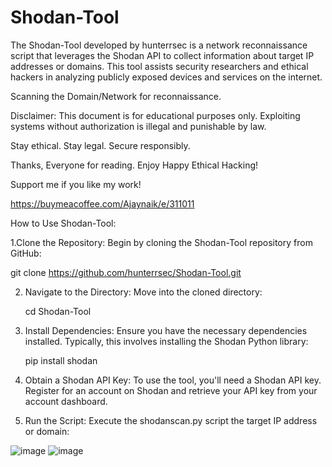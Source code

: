 # Shodan-Tool

The Shodan-Tool developed by hunterrsec is a network reconnaissance script that leverages the Shodan API to collect information about target IP addresses or domains. This tool assists security researchers and ethical hackers in analyzing publicly exposed devices and services on the internet.

Scanning the Domain/Network for reconnaissance.

Disclaimer: This document is for educational purposes only. Exploiting systems without authorization is illegal and punishable by law.

Stay ethical. Stay legal. Secure responsibly.

Thanks, Everyone for reading. Enjoy Happy Ethical Hacking!

Support me if you like my work!

https://buymeacoffee.com/Ajaynaik/e/311011


How to Use Shodan-Tool:

1.Clone the Repository: Begin by cloning the Shodan-Tool repository from GitHub:

   git clone https://github.com/hunterrsec/Shodan-Tool.git

2. Navigate to the Directory: Move into the cloned directory:

    cd Shodan-Tool

3. Install Dependencies: Ensure you have the necessary dependencies installed. Typically, this involves installing the Shodan Python library:

     pip install shodan

4. Obtain a Shodan API Key: To use the tool, you'll need a Shodan API key. Register for an account on Shodan and retrieve your API key from your account dashboard.

5. Run the Script: Execute the shodanscan.py script the target IP address or domain:


![image](https://github.com/user-attachments/assets/9e338e16-add9-4f06-8a2f-d8c4996aed1b)
![image](https://github.com/user-attachments/assets/ec2c3c18-4bdf-45ea-baaf-e8600b6bd23b)




